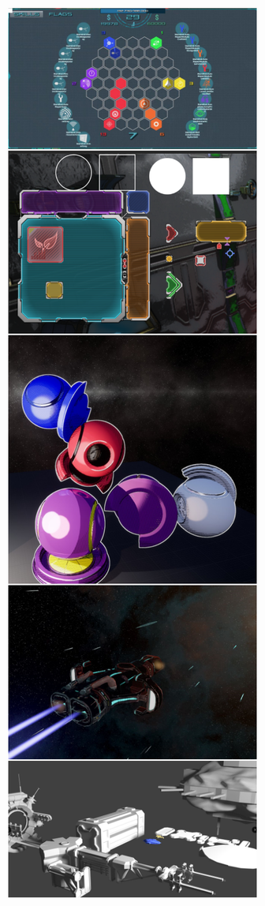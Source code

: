 
<img src="../../../images/starsend/gui.jpg" alt="image" width="600">
<img src="../../../images/starsend/gui.png" alt="image" width="600">
<img src="../../../images/starsend/shaders.jpg" alt="image" width="600">
<img src="../../../images/starsend/ship2.png" alt="image" width="600">
<img src="../../../images/starsend/station components.png" alt="image" width="600">